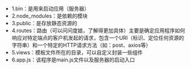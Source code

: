 - 1.bin：是用来启动应用（服务器）
- 2.node_modules：是依赖的模块
- 3.public：是存放静态资源的
- 4.routes：路由（可以问问度娘，了解得更加具体）主要是确定应用程序如何响应对特定端点的客户机发起的请求，包含一个URI（标识、定位任何资源的字符串）和一个特定的HTTP请求方法（如：post、axios等）
- 5.views：模板文件所在的目录，可以自定义封装一些组件
- 6.app.js：该程序是main.js文件以及服务器的启动入口
